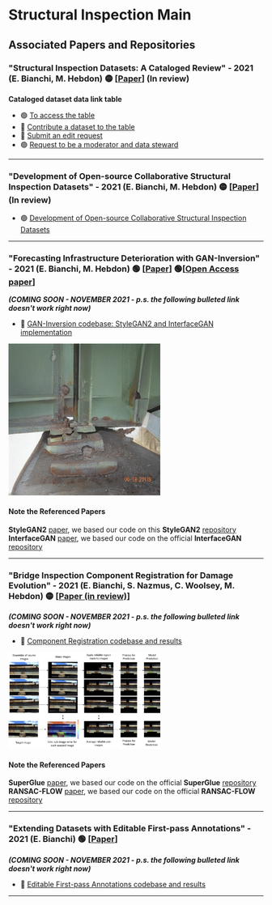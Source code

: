 # Structural Inspection Main

## Associated Papers and Repositories

###  "Structural Inspection Datasets: A Cataloged Review" - 2021 (E. Bianchi, M. Hebdon) :yellow_circle: \[[Paper](access/not_ready.png)\] (In review)

**Cataloged dataset data link table**
- :green_circle: [To access the table](https://docs.google.com/spreadsheets/d/1HzkWUTkw14bRwMAtMni9Sv9rbVigOUdi8AeAqJytE7w/edit?usp=sharing)
- :red_circle: [Contribute a dataset to the table](access/not_ready.png)
- :red_circle: [Submit an edit request](access/not_ready.png)
- :green_circle: [Request to be a moderator and data steward](https://forms.gle/vihSSVbEKoDzqEHp9)

---

###  "Development of Open-source Collaborative Structural Inspection Datasets" - 2021 (E. Bianchi, M. Hebdon) :yellow_circle: \[[Paper](access/not_ready.png)\] (In review)
- :green_circle: [Development of Open-source Collaborative Structural Inspection Datasets](Dev_open_source_datasets/README.md)

---

### "Forecasting Infrastructure Deterioration with GAN-Inversion" - 2021 (E. Bianchi, M. Hebdon) :green_circle: \[[Paper](https://doi.org/10.1117/12.2595111)\] :green_circle:\[[Open Access paper](/papers/SPIE_Proceedings_2021_Bianchi-ForecastingDeterioration.pdf)\]
***(COMING SOON - NOVEMBER 2021 - p.s. the following bulleted link doesn't work right now)***
- :red_circle: [GAN-Inversion codebase: StyleGAN2 and InterfaceGAN implementation](access/not_ready.png)

<p align="left">
    <img src="/w_space_corrosion.gif"  | width=300/>
</p>


#### Note the Referenced Papers
**StyleGAN2** [paper](http://arxiv.org/abs/1912.04958), we based our code on this **StyleGAN2** [repository](https://github.com/NVlabs/stylegan2-ada-pytorch)\
**InterfaceGAN** [paper](https://arxiv.org/abs/2005.09635), we based our code on the official **InterfaceGAN** [repository](https://github.com/genforce/interfacegan)

---

### "Bridge Inspection Component Registration for Damage Evolution" - 2021 (E. Bianchi, S. Nazmus, C. Woolsey, M. Hebdon) :yellow_circle: \[[Paper (in review)](/Bridge_Inspection_Component_Registration_for_Damage_Evolution.pdf)\]
***(COMING SOON - NOVEMBER 2021 - p.s. the following bulleted link doesn't work right now)***
- :red_circle: [Component Registration codebase and results](access/not_ready.png)

<p align="left">
    <img src="/access/workflow.png"  | width=300/>
</p>


#### Note the Referenced Papers
**SuperGlue** [paper](https://arxiv.org/abs/1911.11763), we based our code on the official **SuperGlue** [repository](https://github.com/magicleap/SuperGluePretrainedNetwork)\
**RANSAC-FLOW** [paper](https://arxiv.org/abs/2004.01526), we based our code on the official **RANSAC-FLOW** [repository](https://github.com/XiSHEN0220/RANSAC-Flow)

---
### "Extending Datasets with Editable First-pass Annotations" - 2021 (E. Bianchi) :green_circle: \[[Paper](/papers/Project_and_Report_Eric_Bianchi_2021.pdf)\]
***(COMING SOON - NOVEMBER 2021 - p.s. the following bulleted link doesn't work right now)***
- :red_circle: [Editable First-pass Annotations codebase and results](access/not_ready.png)
---





<!---
### YoloV4

Structural Inspection YoloV4 [Github](https://github.com/beric7/YOLOv4_infrastructure)

[Original Github](https://github.com/AlexeyAB/darknet)

[Paper](https://arxiv.org/abs/2004.10934)

**YoloV4 is a real-time state-of-the-arc object detector** 

- Modern Neural Networks operated in real-time require significant power from multiple GPU's, while ***YoloV4 uses a Convolutional Neural Network (CNN) that
can reduce the consumption to one singular GPU***. 

- YoloV4 has comparable results to competing state-of-the-art real-time object detection models and compiles in half the time.

### Darknet Yolov4 Implementation
The Original Yolov4 Github implementation uses the Microsoft Common Objects in Context dataset (MS COCO). This dataset contains 328,000 images with
annotations for object/keypoint detection and segmentation. Darknet Yolov4 produced ***faster and more accurate results than competitors*** during 
evaluation with this dataset. 

### Structural Yolov4 Implementation

This implementation trains a custom model to detect crucial ***structural components*** found on the underside of bridges during the inspection process. This meant
we had to create annotations and for all the images and convert them to yolov4 format. 

The trained model achieved a **Mean Average Precision (mAP)** 
score of **84.52%**. Below are some detection results from our trained model:

<p align="center">
    <img src="https://user-images.githubusercontent.com/54971419/124635837-e45fc480-de55-11eb-97ea-d66ea55fcf8b.png" />
    <img src="https://user-images.githubusercontent.com/54971419/124629491-7e703e80-de4f-11eb-9b9a-08bc2cb14d09.png" />
</p>

<p align="center">
    <img src="https://user-images.githubusercontent.com/54971419/124635758-cb571380-de55-11eb-8d3d-419603c25c81.png" />
    <img src="https://user-images.githubusercontent.com/54971419/124635122-145a9800-de55-11eb-844f-230ba745c5aa.png" />
</p>

<p align="center">
    <img src="https://user-images.githubusercontent.com/54971419/125976914-07381084-6c3b-4ba1-b7e8-ce53e3bd436f.png" />
    <img src="https://user-images.githubusercontent.com/54971419/125977251-140ac061-57fa-4f58-8230-dd287f179fe5.png" />
</p>

<p align="center">
    <img src="https://user-images.githubusercontent.com/54971419/125977387-fac0a79d-369f-4c27-a577-56bb82e6937d.png" />
    <img src="https://user-images.githubusercontent.com/54971419/125977460-54fe4954-bd71-40b9-896e-b9af1e2daf7b.png" />
</p>
--->
